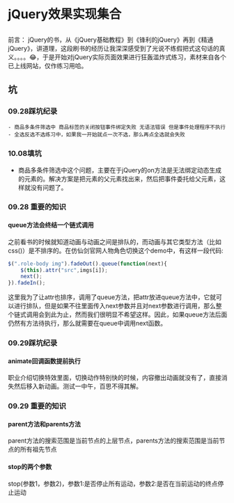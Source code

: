 # jQuery效果实现集合

## 
前言： jQuery的书，从《jQuery基础教程》到《锋利的jQuery》再到《精通jQuery》，讲道理，这段刷书的经历让我深深感受到了光说不练假把式这句话的真义。。。。😂，于是开始对jQuery实际页面效果进行狂轰滥炸式练习，素材来自各个已上线网站，仅作练习用哈。    

## 坑
### 09.28踩坑纪录   
    - 商品多条件筛选中 商品标签的关闭按钮事件绑定失败 无语法错误 但是事件处理程序不执行    
    - 全选反选不选练习中，如果我一开始就点一次不选，那么再点全选就会失败
### 10.08填坑
- 商品多条件筛选中这个问题，主要在于jQuery的on方法是无法绑定动态生成的元素的。解决方案是把元素的父元素找出来，然后把事件委托给父元素，这样就没有问题了。

### 09.28 重要的知识    
#### queue方法会终结一个链式调用
之前看书的时候就知道动画与动画之间是排队的，而动画与其它类型方法（比如css()）是不排序的。在仿仙剑官网人物角色切换这个demo中，有这样一段代码:    
```js
$(".role-body img").fadeOut().queue(function(next){
    $(this).attr("src",imgs[i]);
    next();
}).fadeIn();
```
这里我为了让attr也排序，调用了queue方法，把attr放进queue方法中，它就可以进行排队，但是如果不往里面传入next参数并且对next参数进行调用，那么整个链式调用会到此为止，然而我们很明显不希望这样。因此，如果queue方法后面仍然有方法待执行，那么就需要在queue中调用next函数。
    
### 09.29踩坑纪录 
#### animate回调函数提前执行
职业介绍切换特效里面，切换动作特别快的时候，内容撤出动画就没有了，直接消失然后移入新动画。测试一中午，百思不得其解。    
 
### 09.29 重要的知识
#### parent方法和parents方法
parent方法的搜索范围是当前节点的上层节点，parents方法的搜索范围是当前节点的所有祖先节点   
#### stop的两个参数
stop(参数1，参数2)，参数1:是否停止所有运动，参数2:是否在当前运动的终点停止运动

